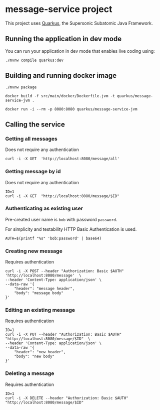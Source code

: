 # message-service project

This project uses [Quarkus](https://quarkus.io/), the Supersonic Subatomic Java Framework.

## Running the application in dev mode

You can run your application in dev mode that enables live coding using:
```shell script
./mvnw compile quarkus:dev
```

## Building and running docker image
```
./mvnw package
```
```
docker build -f src/main/docker/Dockerfile.jvm -t quarkus/message-service-jvm .
```
```
docker run -i --rm -p 8080:8080 quarkus/message-service-jvm
```

## Calling the service
### Getting all messages
Does not require any authentication
```
curl -i -X GET  'http://localhost:8080/message/all'
```

### Getting message by id
Does not require any authentication
```
ID=1
curl -i -X GET  "http://localhost:8080/message/$ID"
```

### Authenticating as existing user
Pre-created user name is `bob` with password `password`.

For simplicity and testability HTTP Basic Authentication is used.
```
AUTH=$(printf "%s" 'bob:password' | base64)
```

### Creating new message
Requires authentication
```
curl -i -X POST --header "Authorization: Basic $AUTH" 'http://localhost:8080/message'  \
--header 'Content-Type: application/json' \
--data-raw '{
    "header": "message header",
    "body": "message body"
}'
```

### Editing an existing message
Requires authentication
```
ID=1
curl -i -X PUT --header "Authorization: Basic $AUTH" "http://localhost:8080/message/$ID"  \
--header 'Content-Type: application/json' \
--data-raw '{
    "header": "new header",
    "body": "new body"
}'
```

### Deleting a message
Requires authentication
```
ID=1
curl -i -X DELETE --header "Authorization: Basic $AUTH" "http://localhost:8080/message/$ID"
```
